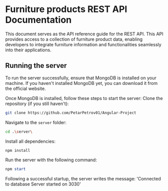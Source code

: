 # Furniture products REST API Documentation
This document serves as the API reference guide for the REST API. This API provides access to a collection of furniture product data, enabling developers to integrate furniture information and functionalities seamlessly into their applications.


## Running the server
To run the server successfully, ensure that MongoDB is installed on your machine. If you haven't installed MongoDB yet, you can download it from the official website.

Once MongoDB is installed, follow these steps to start the server:
Clone the repository (if you still haven't):
```bash
git clone https://github.com/PetarPetrov01/Angular-Project
```
Navigate to the `server` folder:
```bash
cd .\server\
```
Install all dependencies:
```powershell
npm install
```
Run the server with the following command:
```powershell
npm start
```

Following a successful startup, the server writes the message:
'Connected to database
Server started on 3030'

